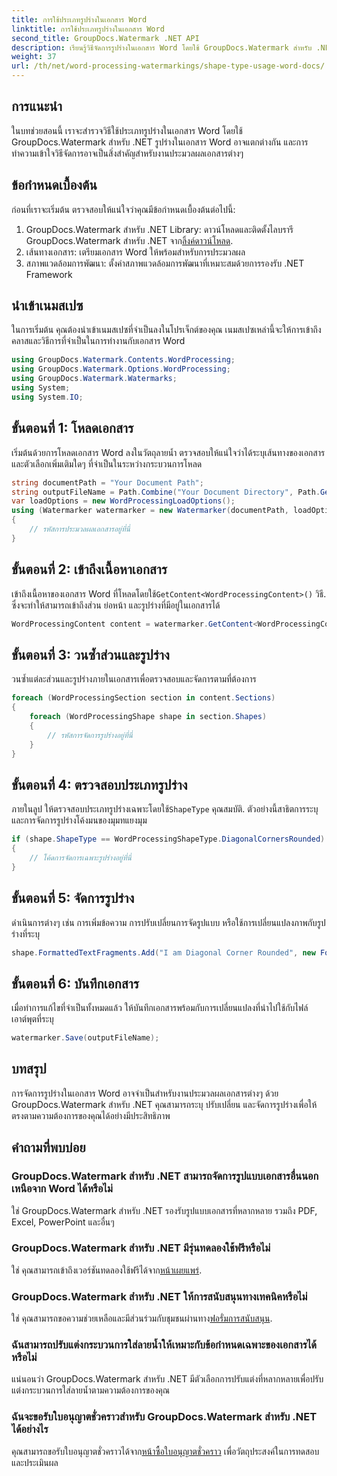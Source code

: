 ```yaml
---
title: การใช้ประเภทรูปร่างในเอกสาร Word
linktitle: การใช้ประเภทรูปร่างในเอกสาร Word
second_title: GroupDocs.Watermark .NET API
description: เรียนรู้วิธีจัดการรูปร่างในเอกสาร Word โดยใช้ GroupDocs.Watermark สำหรับ .NET บทช่วยสอนนี้ให้คำแนะนำสำหรับการประมวลผลเอกสารอย่างมีประสิทธิภาพ
weight: 37
url: /th/net/word-processing-watermarkings/shape-type-usage-word-docs/
---
```

## การแนะนำ
ในบทช่วยสอนนี้ เราจะสำรวจวิธีใช้ประเภทรูปร่างในเอกสาร Word โดยใช้ GroupDocs.Watermark สำหรับ .NET รูปร่างในเอกสาร Word อาจแตกต่างกัน และการทำความเข้าใจวิธีจัดการอาจเป็นสิ่งสำคัญสำหรับงานประมวลผลเอกสารต่างๆ
## ข้อกำหนดเบื้องต้น
ก่อนที่เราจะเริ่มต้น ตรวจสอบให้แน่ใจว่าคุณมีข้อกำหนดเบื้องต้นต่อไปนี้:
1.  GroupDocs.Watermark สำหรับ .NET Library: ดาวน์โหลดและติดตั้งไลบรารี GroupDocs.Watermark สำหรับ .NET จาก[ลิ้งค์ดาวน์โหลด](https://releases.groupdocs.com/Watermark/net/).
2. เส้นทางเอกสาร: เตรียมเอกสาร Word ให้พร้อมสำหรับการประมวลผล
3. สภาพแวดล้อมการพัฒนา: ตั้งค่าสภาพแวดล้อมการพัฒนาที่เหมาะสมด้วยการรองรับ .NET Framework

## นำเข้าเนมสเปซ
ในการเริ่มต้น คุณต้องนำเข้าเนมสเปซที่จำเป็นลงในโปรเจ็กต์ของคุณ เนมสเปซเหล่านี้จะให้การเข้าถึงคลาสและวิธีการที่จำเป็นในการทำงานกับเอกสาร Word
```csharp
using GroupDocs.Watermark.Contents.WordProcessing;
using GroupDocs.Watermark.Options.WordProcessing;
using GroupDocs.Watermark.Watermarks;
using System;
using System.IO;
```
## ขั้นตอนที่ 1: โหลดเอกสาร
เริ่มต้นด้วยการโหลดเอกสาร Word ลงในวัตถุลายน้ำ ตรวจสอบให้แน่ใจว่าได้ระบุเส้นทางของเอกสารและตัวเลือกเพิ่มเติมใดๆ ที่จำเป็นในระหว่างกระบวนการโหลด
```csharp
string documentPath = "Your Document Path";
string outputFileName = Path.Combine("Your Document Directory", Path.GetFileName(documentPath));
var loadOptions = new WordProcessingLoadOptions();
using (Watermarker watermarker = new Watermarker(documentPath, loadOptions))
{
    // รหัสการประมวลผลเอกสารอยู่ที่นี่
}
```
## ขั้นตอนที่ 2: เข้าถึงเนื้อหาเอกสาร
 เข้าถึงเนื้อหาของเอกสาร Word ที่โหลดโดยใช้`GetContent<WordProcessingContent>()` วิธี. ซึ่งจะทำให้สามารถเข้าถึงส่วน ย่อหน้า และรูปร่างที่มีอยู่ในเอกสารได้
```csharp
WordProcessingContent content = watermarker.GetContent<WordProcessingContent>();
```
## ขั้นตอนที่ 3: วนซ้ำส่วนและรูปร่าง
วนซ้ำแต่ละส่วนและรูปร่างภายในเอกสารเพื่อตรวจสอบและจัดการตามที่ต้องการ
```csharp
foreach (WordProcessingSection section in content.Sections)
{
    foreach (WordProcessingShape shape in section.Shapes)
    {
        // รหัสการจัดการรูปร่างอยู่ที่นี่
    }
}
```
## ขั้นตอนที่ 4: ตรวจสอบประเภทรูปร่าง
ภายในลูป ให้ตรวจสอบประเภทรูปร่างเฉพาะโดยใช้`ShapeType` คุณสมบัติ. ตัวอย่างนี้สาธิตการระบุและการจัดการรูปร่างโค้งมนของมุมทแยงมุม
```csharp
if (shape.ShapeType == WordProcessingShapeType.DiagonalCornersRounded)
{
    // โค้ดการจัดการเฉพาะรูปร่างอยู่ที่นี่
}
```
## ขั้นตอนที่ 5: จัดการรูปร่าง
ดำเนินการต่างๆ เช่น การเพิ่มข้อความ การปรับเปลี่ยนการจัดรูปแบบ หรือใช้การเปลี่ยนแปลงภาพกับรูปร่างที่ระบุ
```csharp
shape.FormattedTextFragments.Add("I am Diagonal Corner Rounded", new Font("Calibri", 8, FontStyle.Bold), Color.Red, Color.Aqua);
```
## ขั้นตอนที่ 6: บันทึกเอกสาร
เมื่อทำการแก้ไขที่จำเป็นทั้งหมดแล้ว ให้บันทึกเอกสารพร้อมกับการเปลี่ยนแปลงที่นำไปใช้กับไฟล์เอาต์พุตที่ระบุ
```csharp
watermarker.Save(outputFileName);
```

## บทสรุป
การจัดการรูปร่างในเอกสาร Word อาจจำเป็นสำหรับงานประมวลผลเอกสารต่างๆ ด้วย GroupDocs.Watermark สำหรับ .NET คุณสามารถระบุ ปรับเปลี่ยน และจัดการรูปร่างเพื่อให้ตรงตามความต้องการของคุณได้อย่างมีประสิทธิภาพ
## คำถามที่พบบ่อย
### GroupDocs.Watermark สำหรับ .NET สามารถจัดการรูปแบบเอกสารอื่นนอกเหนือจาก Word ได้หรือไม่
ใช่ GroupDocs.Watermark สำหรับ .NET รองรับรูปแบบเอกสารที่หลากหลาย รวมถึง PDF, Excel, PowerPoint และอื่นๆ
### GroupDocs.Watermark สำหรับ .NET มีรุ่นทดลองใช้ฟรีหรือไม่
 ใช่ คุณสามารถเข้าถึงเวอร์ชันทดลองใช้ฟรีได้จาก[หน้าเผยแพร่](https://releases.groupdocs.com/).
### GroupDocs.Watermark สำหรับ .NET ให้การสนับสนุนทางเทคนิคหรือไม่
 ใช่ คุณสามารถขอความช่วยเหลือและมีส่วนร่วมกับชุมชนผ่านทาง[ฟอรั่มการสนับสนุน](https://forum.groupdocs.com/c/watermark/19).
### ฉันสามารถปรับแต่งกระบวนการใส่ลายน้ำให้เหมาะกับข้อกำหนดเฉพาะของเอกสารได้หรือไม่
แน่นอนว่า GroupDocs.Watermark สำหรับ .NET มีตัวเลือกการปรับแต่งที่หลากหลายเพื่อปรับแต่งกระบวนการใส่ลายน้ำตามความต้องการของคุณ
### ฉันจะขอรับใบอนุญาตชั่วคราวสำหรับ GroupDocs.Watermark สำหรับ .NET ได้อย่างไร
 คุณสามารถขอรับใบอนุญาตชั่วคราวได้จาก[หน้าซื้อใบอนุญาตชั่วคราว](https://purchase.groupdocs.com/temporary-license/) เพื่อวัตถุประสงค์ในการทดสอบและประเมินผล